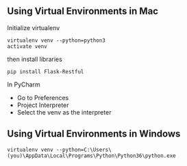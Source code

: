 ## Using Virtual Environments in Mac

Initialize virtualenv

```
virtualenv venv --python=python3
activate venv
```

then install libraries

```
pip install Flask-Restful
```

In PyCharm
* Go to Preferences
* Project Interpreter
* Select the venv as the interpreter

## Using Virtual Environments in Windows

```
virtualenv venv --python=C:\Users\(you)\AppData\Local\Programs\Python\Python36\python.exe
```


